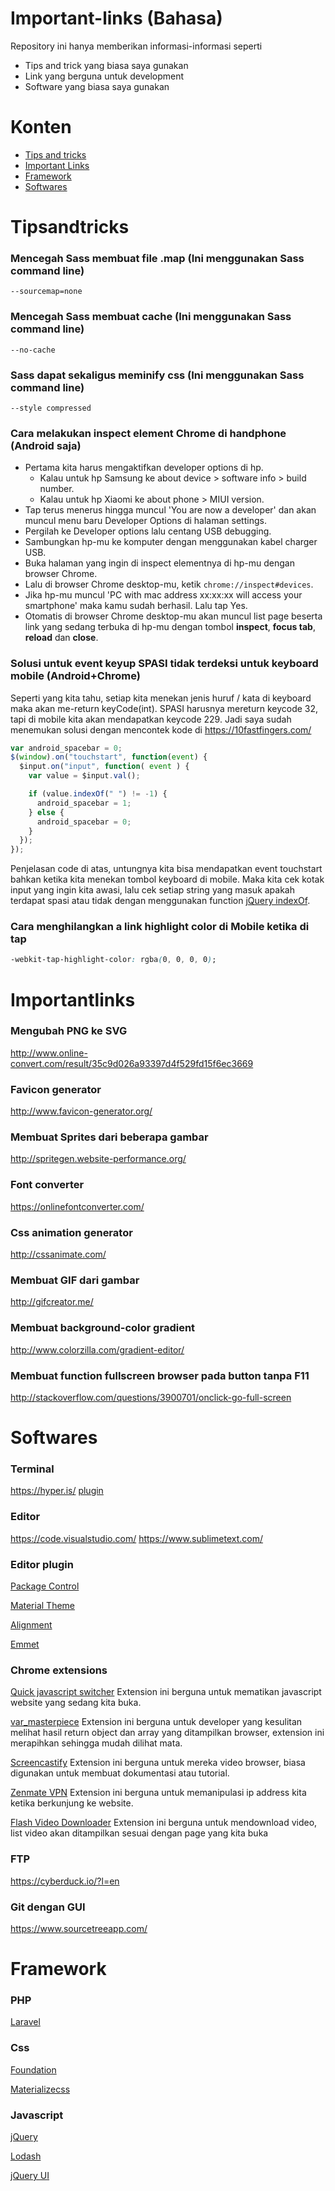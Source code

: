 # Important-links (Bahasa)

Repository ini hanya memberikan informasi-informasi seperti
- Tips and trick yang biasa saya gunakan
- Link yang berguna untuk development
- Software yang biasa saya gunakan

# Konten

- [Tips and tricks](#tipsandtricks)
- [Important Links](#importantlinks)
- [Framework](#framework)
- [Softwares](#softwares)

# Tipsandtricks

### Mencegah Sass membuat file .map (Ini menggunakan Sass command line)

  ```shell
  --sourcemap=none
  ```

### Mencegah Sass membuat cache (Ini menggunakan Sass command line)

  ```shell
  --no-cache
  ```

### Sass dapat sekaligus meminify css (Ini menggunakan Sass command line)

  ```shell
  --style compressed
  ```
  
### Cara melakukan inspect element Chrome di handphone (Android saja)

- Pertama kita harus mengaktifkan developer options di hp.
  - Kalau untuk hp Samsung ke about device > software info > build number.
  - Kalau untuk hp Xiaomi ke about phone > MIUI version.
- Tap terus menerus hingga muncul 'You are now a developer' dan akan muncul menu baru Developer Options di halaman settings.
- Pergilah ke Developer options lalu centang USB debugging.
- Sambungkan hp-mu ke komputer dengan menggunakan kabel charger USB.
- Buka halaman yang ingin di inspect elementnya di hp-mu dengan browser Chrome.
- Lalu di browser Chrome desktop-mu, ketik `chrome://inspect#devices`.
- Jika hp-mu muncul 'PC with mac address xx:xx:xx will access your smartphone' maka kamu sudah berhasil. Lalu tap Yes.
- Otomatis di browser Chrome desktop-mu akan muncul list page beserta link yang sedang terbuka di hp-mu dengan tombol **inspect**, **focus tab**, **reload** dan **close**.

### Solusi untuk event keyup SPASI tidak terdeksi untuk keyboard mobile (Android+Chrome)

Seperti yang kita tahu, setiap kita menekan jenis huruf / kata di keyboard maka akan me-return keyCode(int).
SPASI harusnya mereturn keycode 32, tapi di mobile kita akan mendapatkan keycode 229.
Jadi saya sudah menemukan solusi dengan mencontek kode di https://10fastfingers.com/

```javascript
var android_spacebar = 0;
$(window).on("touchstart", function(event) {
  $input.on("input", function( event ) {
    var value = $input.val();	

    if (value.indexOf(" ") != -1) {
      android_spacebar = 1;
    } else {
      android_spacebar = 0;
    }
  });
});
```

Penjelasan code di atas, untungnya kita bisa mendapatkan event touchstart bahkan ketika kita menekan tombol keyboard di mobile. 
Maka kita cek kotak input yang ingin kita awasi, lalu cek setiap string yang masuk apakah terdapat spasi atau tidak dengan menggunakan function [jQuery indexOf](https://www.w3schools.com/jsref/jsref_indexof.asp).

### Cara menghilangkan a link highlight color di Mobile ketika di tap

```css
-webkit-tap-highlight-color: rgba(0, 0, 0, 0);
```

# Importantlinks

### Mengubah PNG ke SVG

http://www.online-convert.com/result/35c9d026a93397d4f529fd15f6ec3669

### Favicon generator

http://www.favicon-generator.org/

### Membuat Sprites dari beberapa gambar

http://spritegen.website-performance.org/

### Font converter

https://onlinefontconverter.com/

### Css animation generator

http://cssanimate.com/

### Membuat GIF dari gambar

http://gifcreator.me/

### Membuat background-color gradient

http://www.colorzilla.com/gradient-editor/

### Membuat function fullscreen browser pada button tanpa F11

http://stackoverflow.com/questions/3900701/onclick-go-full-screen

# Softwares

### Terminal 

https://hyper.is/
[plugin](https://github.com/bnb/awesome-hyper)

### Editor

https://code.visualstudio.com/
https://www.sublimetext.com/

### Editor plugin

[Package Control](https://packagecontrol.io/installation)

[Material Theme](https://github.com/equinusocio/material-theme)

[Alignment](https://packagecontrol.io/packages/Alignment)

[Emmet](https://emmet.io/)

### Chrome extensions

[Quick javascript switcher](https://chrome.google.com/webstore/detail/quick-javascript-switcher/geddoclleiomckbhadiaipdggiiccfje?hl=en) Extension ini berguna untuk mematikan javascript website yang sedang kita buka.

[var_masterpiece](https://chrome.google.com/webstore/detail/varmasterpiece/chfhddogiigmfpkcmgfpolalagdcamkl?hl=en) Extension ini berguna untuk developer yang kesulitan melihat hasil return object dan array yang ditampilkan browser, extension ini merapihkan sehingga mudah dilihat mata.

[Screencastify](https://chrome.google.com/webstore/detail/screencastify-screen-vide/mmeijimgabbpbgpdklnllpncmdofkcpn?hl=en) Extension ini berguna untuk mereka video browser, biasa digunakan untuk membuat dokumentasi atau tutorial.

[Zenmate VPN](https://chrome.google.com/webstore/detail/zenmate-vpn-best-cyber-se/fdcgdnkidjaadafnichfpabhfomcebme?hl=en) Extension ini berguna untuk memanipulasi ip address kita ketika berkunjung ke website.

[Flash Video Downloader](https://chrome.google.com/webstore/detail/flash-video-downloader/aiimdkdngfcipjohbjenkahhlhccpdbc?hl=en) Extension ini berguna untuk mendownload video, list video akan ditampilkan sesuai dengan page yang kita buka

### FTP 

https://cyberduck.io/?l=en

### Git dengan GUI

https://www.sourcetreeapp.com/

# Framework

### PHP

[Laravel](https://laravel.com/)

### Css

[Foundation](http://foundation.zurb.com/)

[Materializecss](http://materializecss.com/)

### Javascript

[jQuery](https://jquery.com/)

[Lodash](https://lodash.com/)

[jQuery UI](https://jqueryui.com/)



